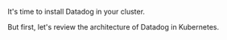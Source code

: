 It's time to install Datadog in your cluster.

But first, let's review the architecture of Datadog in Kubernetes.
